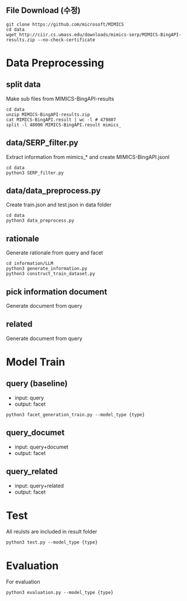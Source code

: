 ## File Download (수정)
```
git clone https://github.com/microsoft/MIMICS
cd data
wget http://ciir.cs.umass.edu/downloads/mimics-serp/MIMICS-BingAPI-results.zip --no-check-certificate
```

# Data Preprocessing
## split data
Make sub files from MIMICS-BingAPI-results
```
cd data
unzip MIMICS-BingAPI-results.zip
cat MIMICS-BingAPI.result | wc -l # 479807
split -l 48000 MIMICS-BingAPI.result mimics_
```

## data/SERP_filter.py
Extract information from mimics_* and create MIMICS-BingAPI.jsonl
```
cd data
python3 SERP_filter.py
```

## data/data_preprocess.py
Create train.json and test.json in data folder
```
cd data
python3 data_preprocess.py
```

## rationale
Generate rationale from query and facet
```
cd information/LLM
python3 generate_information.py
python3 construct_train_dataset.py
```

## pick information document
Generate document from query

## related
Generate document from query

# Model Train

## query (baseline)
- input: query
- output: facet
```
python3 facet_generation_train.py --model_type {type}
```

## query_documet
- input: query+documet
- output: facet

## query_related
- input: query+related
- output: facet

# Test
All reulsts are included in result folder
```
python3 test.py --model_type {type}
```

# Evaluation
For evaluation
```
python3 evaluation.py --model_type {type}
```